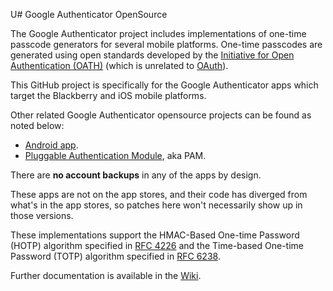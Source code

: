 U# Google Authenticator OpenSource

The Google Authenticator project includes implementations of one-time passcode
generators for several mobile platforms. One-time passcodes are generated using
open standards developed by the
[Initiative for Open Authentication (OATH)](http://www.openauthentication.org/)
(which is unrelated to [OAuth](http://oauth.net/)).

This GitHub project is specifically for the Google Authenticator apps which
target the Blackberry and iOS mobile platforms.

Other related Google Authenticator opensource projects can be found as noted
below:
- [Android app](https://github.com/google/google-authenticator-android).
- [Pluggable Authentication Module](https://github.com/google/google-authenticator-libpam), aka PAM.

There are **no account backups** in any of the apps by design.

These apps are not on the app stores, and their code has diverged from what's in
the app stores, so patches here won't necessarily show up in those versions.

These implementations support the HMAC-Based One-time Password (HOTP) algorithm
specified in [RFC 4226](https://tools.ietf.org/html/rfc4226) and the Time-based
One-time Password (TOTP) algorithm specified
in [RFC 6238](https://tools.ietf.org/html/rfc6238).

Further documentation is available in
the [Wiki](https://github.com/google/google-authenticator/wiki).
